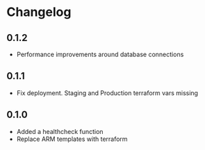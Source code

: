 # Changelog

## 0.1.2

* Performance improvements around database connections

## 0.1.1

* Fix deployment. Staging and Production terraform vars missing

## 0.1.0

* Added a healthcheck function
* Replace ARM templates with terraform
